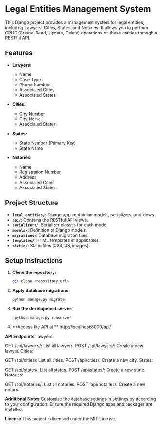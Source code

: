 # Legal Entities Management System

This Django project provides a management system for legal entities, including Lawyers, Cities, States, and Notaries. It allows you to perform CRUD (Create, Read, Update, Delete) operations on these entities through a RESTful API.

## Features

- **Lawyers:**
  - Name
  - Case Type
  - Phone Number
  - Associated Cities
  - Associated States

- **Cities:**
  - City Number
  - City Name
  - Associated States

- **States:**
  - State Number (Primary Key)
  - State Name

- **Notaries:**
  - Name
  - Registration Number
  - Address
  - Associated Cities
  - Associated States

## Project Structure

- **`legal_entities/`**: Django app containing models, serializers, and views.
- **`api/`**: Contains the RESTful API views.
- **`serializers/`**: Serializer classes for each model.
- **`models/`**: Definition of Django models.
- **`migrations/`**: Database migration files.
- **`templates/`**: HTML templates (if applicable).
- **`static/`**: Static files (CSS, JS, images).

## Setup Instructions

1. **Clone the repository:**
   ```bash
   git clone <repository_url>
   
2. **Apply database migrations:**
   ```bash
   python manage.py migrate
3. **Run the development server:**
   ```bash
    python manage.py runserver
4. **Access the API at **
    http://localhost:8000/api/

**API Endpoints**
Lawyers:

GET /api/lawyers/: List all lawyers.
POST /api/lawyers/: Create a new lawyer.
Cities:

GET /api/cities/: List all cities.
POST /api/cities/: Create a new city.
States:

GET /api/states/: List all states.
POST /api/states/: Create a new state.
Notaries:

GET /api/notaries/: List all notaries.
POST /api/notaries/: Create a new notary.

**Additional Notes**
Customize the database settings in settings.py according to your configuration.
Ensure the required Django apps and packages are installed.

**License**
This project is licensed under the MIT License.
